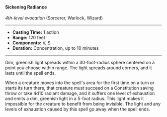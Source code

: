#### Sickening Radiance
*4th-level evocation* (Sorcerer, Warlock, Wizard)
___
- **Casting Time:** 1 action
- **Range:** 120 feet
- **Components:** V, S
- **Duration:** Concentration, up to 10 minutes
---
Dim, greenish light spreads within a 30-foot-radius sphere centered on a point you choose within range. The light spreads around corners, and it lasts until the spell ends.

When a creature moves into the spell's area for the first time on a turn or starts its turn there, that creature must succeed on a Constitution saving throw or take 4d10 radiant damage, and it suffers one level of exhaustion and emits a dim, greenish light in a 5-foot radius. This light makes it impossible for the creature to benefit from being invisible. The light and any levels of exhaustion caused by this spell go away when the spell ends.